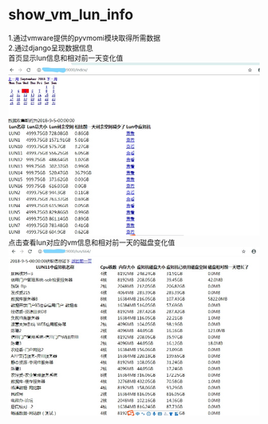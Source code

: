 # show_vm_lun_info
1.通过vmware提供的pyvmomi模块取得所需数据\
2.通过django呈现数据信息\
首页显示lun信息和相对前一天变化值\
![image](https://github.com/276622709/show_vm_lun_info/blob/master/1.jpg)
点击查看lun对应的vm信息和相对前一天的磁盘变化值\
![image](https://github.com/276622709/show_vm_lun_info/blob/master/2.jpg)
